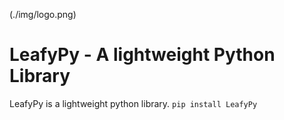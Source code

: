 (./img/logo.png)
# LeafyPy - A lightweight Python Library
LeafyPy is a lightweight python library.
```pip install LeafyPy```